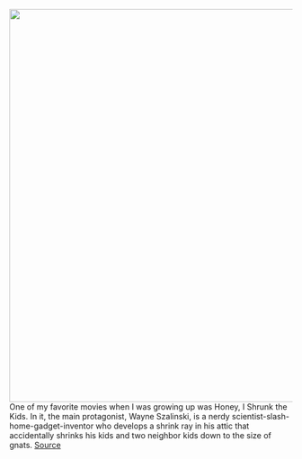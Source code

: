 <img src='https://cdn.vox-cdn.com/thumbor/k7h0MQ3FhR3-vTLnMhT4W2NAANU=/0x0:2040x1360/1200x800/filters:focal(857x517:1183x843)/cdn.vox-cdn.com/uploads/chorus_image/image/68565840/dseifert_201112_4296_0001.0.0.jpg' width='700px' /><br/>
One of my favorite movies when I was growing up was Honey, I Shrunk the Kids. In it, the main protagonist, Wayne Szalinski, is a nerdy scientist-slash-home-gadget-inventor who develops a shrink ray in his attic that accidentally shrinks his kids and two neighbor kids down to the size of gnats.
<a href='https://www.theverge.com/22193709/ring-mailbox-sensor-review'> Source <a/>